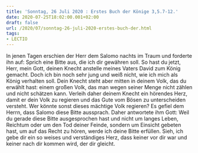 ```yaml
---
title: 'Sonntag, 26 Juli 2020 : Erstes Buch der Könige 3,5.7-12.'
date: 2020-07-25T18:02:00.001+02:00
draft: false
url: /2020/07/sonntag-26-juli-2020-erstes-buch-der.html
tags: 
- LECTIO
---
```


In jenen Tagen erschien der Herr dem Salomo nachts im Traum und forderte ihn auf: Sprich eine Bitte aus, die ich dir gewähren soll. So hast du jetzt, Herr, mein Gott, deinen Knecht anstelle meines Vaters David zum König gemacht. Doch ich bin noch sehr jung und weiß nicht, wie ich mich als König verhalten soll. Dein Knecht steht aber mitten in deinem Volk, das du erwählt hast: einem großen Volk, das man wegen seiner Menge nicht zählen und nicht schätzen kann. Verleih daher deinem Knecht ein hörendes Herz, damit er dein Volk zu regieren und das Gute vom Bösen zu unterscheiden versteht. Wer könnte sonst dieses mächtige Volk regieren? Es gefiel dem Herrn, dass Salomo diese Bitte aussprach. Daher antwortete ihm Gott: Weil du gerade diese Bitte ausgesprochen hast und nicht um langes Leben, Reichtum oder um den Tod deiner Feinde, sondern um Einsicht gebeten hast, um auf das Recht zu hören, werde ich deine Bitte erfüllen. Sieh, ich gebe dir ein so weises und verständiges Herz, dass keiner vor dir war und keiner nach dir kommen wird, der dir gleicht.